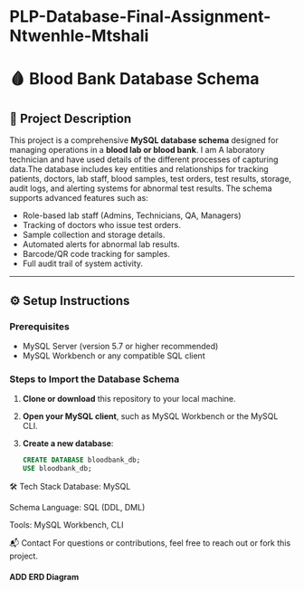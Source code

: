 # PLP-Database-Final-Assignment-Ntwenhle-Mtshali
# 🩸 Blood Bank Database Schema

## 📖 Project Description

This project is a comprehensive **MySQL database schema** designed for managing operations in a **blood lab or blood bank**. I am  A laboratory technician and have used details of the different processes of capturing data.The database includes key entities and relationships for tracking patients, doctors, lab staff, blood samples, test orders, test results, storage, audit logs, and alerting systems for abnormal test results. The schema supports advanced features such as:

- Role-based lab staff (Admins, Technicians, QA, Managers)
- Tracking of doctors who issue test orders.
- Sample collection and storage details.
- Automated alerts for abnormal lab results.
- Barcode/QR code tracking for samples.
- Full audit trail of system activity.

---

## ⚙️ Setup Instructions

### Prerequisites

- MySQL Server (version 5.7 or higher recommended)
- MySQL Workbench or any compatible SQL client

### Steps to Import the Database Schema

1. **Clone or download** this repository to your local machine.

2. **Open your MySQL client**, such as MySQL Workbench or the MySQL CLI.

3. **Create a new database**:
   ```sql
   CREATE DATABASE bloodbank_db;
   USE bloodbank_db;


🛠️ Tech Stack
Database: MySQL

Schema Language: SQL (DDL, DML)

Tools: MySQL Workbench, CLI

📬 Contact
For questions or contributions, feel free to reach out or fork this project.

#### ADD ERD Diagram ###
